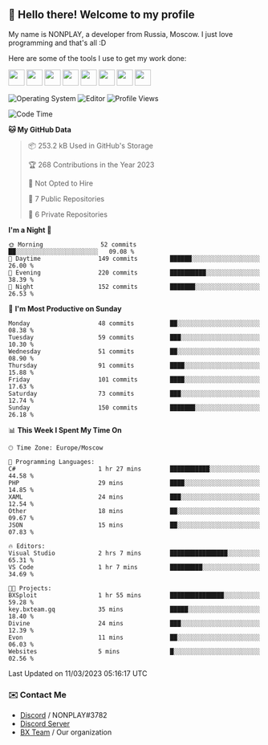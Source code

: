## :wave: Hello there! Welcome to my profile

My name is NONPLAY, a developer from Russia, Moscow. I just love programming and that's all :D

Here are some of the tools I use to get my work done:

<kbd><img height="32" src="https://img.icons8.com/color/2x/visual-studio-code-2019.png"></kbd>
<kbd><img height="32" src="https://img.icons8.com/color/2x/linux.png"></kbd>
<kbd><img height="32" src="https://img.icons8.com/fluent/2x/console.png"></kbd>
<kbd><img height="32" src="https://img.icons8.com/color/2x/open-source.png"></kbd>
<kbd><img height="32" src="https://img.icons8.com/color/2x/git.png"></kbd>
<kbd><img height="32" src="https://img.icons8.com/color/2x/nginx.png"></kbd>
<a href="?#gh-light-mode-only"><kbd><img height="32" src="https://img.icons8.com/metro/2x/mysql.png"></kbd></a>
<a href="?#gh-dark-mode-only"><kbd><img height="32" src="https://img.icons8.com/FFFFFF/metro/2x/mysql.png"></kbd></a>

![Operating System](https://img.shields.io/badge/OS-Windows%2010%20Pro-informational?style=for-the-badge&logo=Windows&logoColor=white&color=007ec6)
![Editor](https://img.shields.io/badge/Editor-VS%20Code-informational?style=for-the-badge&logo=Visual%20Studio%20Code&logoColor=white&color=007ec6)
![Profile Views](https://komarev.com/ghpvc/?username=NONPLAYT&color=blue&style=for-the-badge)

<!--START_SECTION:waka-->
![Code Time](http://img.shields.io/badge/Code%20Time-80%20hrs%2016%20mins-blue)

**🐱 My GitHub Data** 

> 📦 253.2 kB Used in GitHub's Storage 
 > 
> 🏆 268 Contributions in the Year 2023
 > 
> 🚫 Not Opted to Hire
 > 
> 📜 7 Public Repositories 
 > 
> 🔑 6 Private Repositories 
 > 
**I'm a Night 🦉** 

```text
🌞 Morning                52 commits          ██░░░░░░░░░░░░░░░░░░░░░░░   09.08 % 
🌆 Daytime                149 commits         ██████░░░░░░░░░░░░░░░░░░░   26.00 % 
🌃 Evening                220 commits         ██████████░░░░░░░░░░░░░░░   38.39 % 
🌙 Night                  152 commits         ███████░░░░░░░░░░░░░░░░░░   26.53 % 
```
📅 **I'm Most Productive on Sunday** 

```text
Monday                   48 commits          ██░░░░░░░░░░░░░░░░░░░░░░░   08.38 % 
Tuesday                  59 commits          ███░░░░░░░░░░░░░░░░░░░░░░   10.30 % 
Wednesday                51 commits          ██░░░░░░░░░░░░░░░░░░░░░░░   08.90 % 
Thursday                 91 commits          ████░░░░░░░░░░░░░░░░░░░░░   15.88 % 
Friday                   101 commits         ████░░░░░░░░░░░░░░░░░░░░░   17.63 % 
Saturday                 73 commits          ███░░░░░░░░░░░░░░░░░░░░░░   12.74 % 
Sunday                   150 commits         ███████░░░░░░░░░░░░░░░░░░   26.18 % 
```


📊 **This Week I Spent My Time On** 

```text
🕑︎ Time Zone: Europe/Moscow

💬 Programming Languages: 
C#                       1 hr 27 mins        ███████████░░░░░░░░░░░░░░   44.58 % 
PHP                      29 mins             ████░░░░░░░░░░░░░░░░░░░░░   14.85 % 
XAML                     24 mins             ███░░░░░░░░░░░░░░░░░░░░░░   12.54 % 
Other                    18 mins             ██░░░░░░░░░░░░░░░░░░░░░░░   09.67 % 
JSON                     15 mins             ██░░░░░░░░░░░░░░░░░░░░░░░   07.83 % 

🔥 Editors: 
Visual Studio            2 hrs 7 mins        ████████████████░░░░░░░░░   65.31 % 
VS Code                  1 hr 7 mins         █████████░░░░░░░░░░░░░░░░   34.69 % 

🐱‍💻 Projects: 
BXSploit                 1 hr 55 mins        ███████████████░░░░░░░░░░   59.28 % 
key.bxteam.gq            35 mins             █████░░░░░░░░░░░░░░░░░░░░   18.40 % 
Divine                   24 mins             ███░░░░░░░░░░░░░░░░░░░░░░   12.39 % 
Evon                     11 mins             ██░░░░░░░░░░░░░░░░░░░░░░░   06.03 % 
Websites                 5 mins              █░░░░░░░░░░░░░░░░░░░░░░░░   02.56 % 
```


 Last Updated on 11/03/2023 05:16:17 UTC
<!--END_SECTION:waka-->

### ✉️ Contact Me

- [Discord](https://discord.com/users/597087584090587177) / NONPLAY#3782
- [Discord Server](https://discord.gg/p7cxhw7E2M)
- [BX Team](https://github.com/BX-Team) / Our organization
